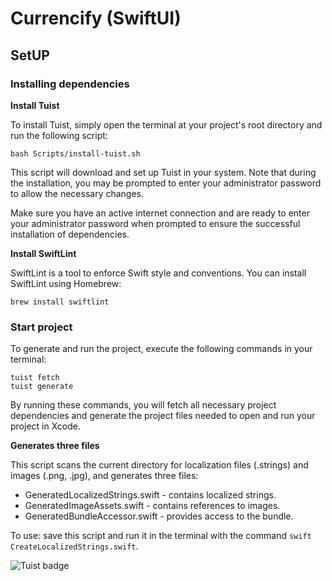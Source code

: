 # Currencify (SwiftUI)

## SetUP

### Installing dependencies

**Install Tuist**

To install Tuist, simply open the terminal at your project's root directory and run the following script:
```
bash Scripts/install-tuist.sh
```

This script will download and set up Tuist in your system. Note that during the installation, you may be prompted to enter your administrator password to allow the necessary changes.

Make sure you have an active internet connection and are ready to enter your administrator password when prompted to ensure the successful installation of dependencies.

**Install SwiftLint**

SwiftLint is a tool to enforce Swift style and conventions. You can install SwiftLint using Homebrew:
```
brew install swiftlint
```

### Start project

To generate and run the project, execute the following commands in your terminal:
```
tuist fetch
tuist generate
```

By running these commands, you will fetch all necessary project dependencies and generate the project files needed to open and run your project in Xcode.

**Generates three files**

This script scans the current directory for localization files (.strings) and images (.png, .jpg), 
and generates three files:
- GeneratedLocalizedStrings.swift - contains localized strings.
- GeneratedImageAssets.swift - contains references to images.
- GeneratedBundleAccessor.swift - provides access to the bundle.

To use: save this script and run it in the terminal with the command `swift CreateLocalizedStrings.swift`.

![Tuist badge](https://img.shields.io/badge/Powered%20by-Tuist-blue)

